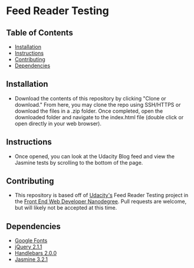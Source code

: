 # Feed Reader Testing

## Table of Contents
* [Installation](#installation)
* [Instructions](#instructions)
* [Contributing](#instructions)
* [Dependencies](#dependencies)

## Installation
* Download the contents of this repository by clicking "Clone or download." From here, you may clone the repo using SSH/HTTPS or download the files in a .zip folder. Once completed, open the downloaded folder and navigate to the index.html file (double click or open directly in your web browser).

## Instructions
* Once opened, you can look at the Udacity Blog feed and view the Jasmine tests by scrolling to the bottom of the page.

## Contributing
* This repository is based off of [Udacity's](https://udacity.com) Feed Reader Testing project in the [Front End Web Developer Nanodegree](https://www.udacity.com/course/front-end-web-developer-nanodegree--nd001). Pull requests are welcome, but will likely not be accepted at this time.

## Dependencies
* [Google Fonts](https://fonts.google.com)
* [jQuery 2.1.1](https://jquery.com/)
* [Handlebars 2.0.0](https://handlebarsjs.com/)
* [Jasmine 3.2.1](https://jasmine.github.io/)